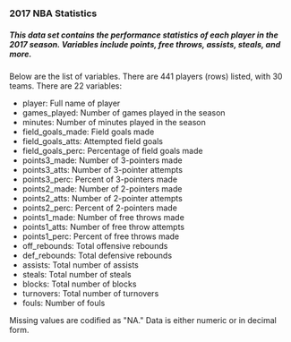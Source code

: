### 2017 NBA Statistics 
##### This data set contains the performance statistics of each player in the 2017 season. Variables include points, free throws, assists, steals, and more. 

Below are the list of variables. There are 441 players (rows) listed, with 30 teams. There are 22 variables:


- player: Full name of player
- games_played: Number of games played in the season	
- minutes: Number of minutes played in the season
- field_goals_made: Field goals made
- field_goals_atts: Attempted field goals
- field_goals_perc: Percentage of field goals made
- points3_made: Number of 3-pointers made
- points3_atts: Number of 3-pointer attempts
- points3_perc: Percent of 3-pointers made
- points2_made: Number of 2-pointers made
- points2_atts: Number of 2-pointer attempts
- points2_perc: Percent of 2-pointers made
- points1_made: Number of free throws made
- points1_atts: Number of free throw attempts
- points1_perc: Percent of free throws made
- off_rebounds: Total offensive rebounds
- def_rebounds: Total defensive rebounds
- assists: Total number of assists
- steals: Total number of steals
- blocks: Total number of blocks
- turnovers: Total number of turnovers
- fouls: Number of fouls

Missing values are codified as "NA." Data is either numeric or in decimal form. 
